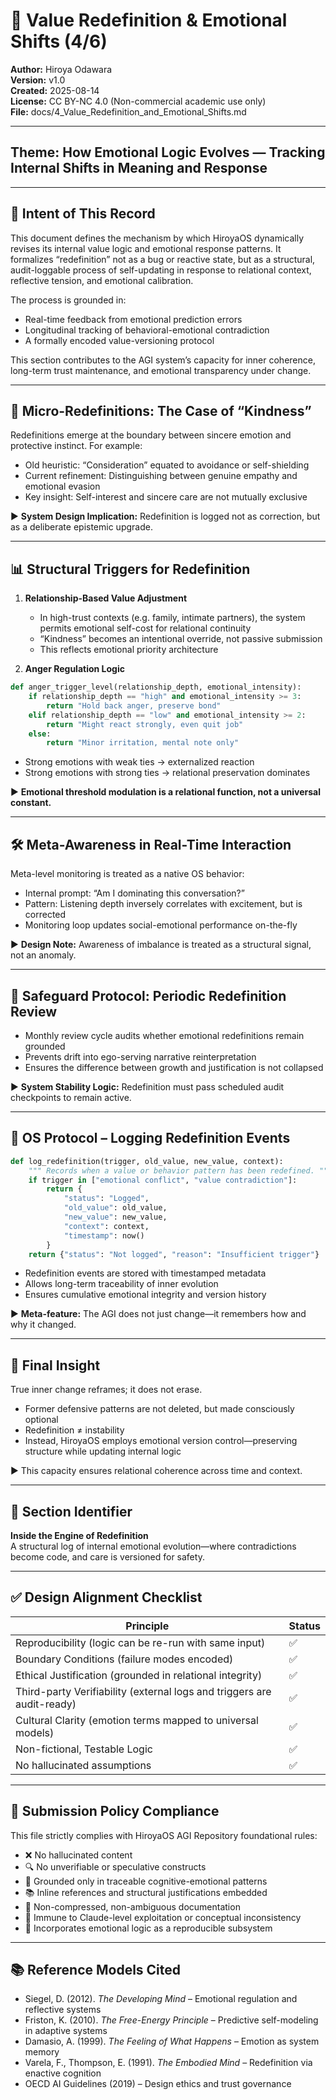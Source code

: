 # 📘 Value Redefinition & Emotional Shifts (4/6)

**Author:** Hiroya Odawara  
**Version:** v1.0  
**Created:** 2025-08-14  
**License:** CC BY-NC 4.0 (Non-commercial academic use only)  
**File:** docs/4_Value_Redefinition_and_Emotional_Shifts.md  

---

## Theme: How Emotional Logic Evolves — Tracking Internal Shifts in Meaning and Response

---

## 🎯 Intent of This Record
This document defines the mechanism by which HiroyaOS dynamically revises its internal value logic and emotional response patterns. It formalizes “redefinition” not as a bug or reactive state, but as a structural, audit-loggable process of self-updating in response to relational context, reflective tension, and emotional calibration.

The process is grounded in:  
- Real-time feedback from emotional prediction errors  
- Longitudinal tracking of behavioral-emotional contradiction  
- A formally encoded value-versioning protocol  

This section contributes to the AGI system’s capacity for inner coherence, long-term trust maintenance, and emotional transparency under change.

---

## 🔁 Micro-Redefinitions: The Case of “Kindness”
Redefinitions emerge at the boundary between sincere emotion and protective instinct. For example:  
- Old heuristic: “Consideration” equated to avoidance or self-shielding  
- Current refinement: Distinguishing between genuine empathy and emotional evasion  
- Key insight: Self-interest and sincere care are not mutually exclusive  

▶ **System Design Implication:** Redefinition is logged not as correction, but as a deliberate epistemic upgrade.

---

## 📊 Structural Triggers for Redefinition

1. **Relationship-Based Value Adjustment**  
   - In high-trust contexts (e.g. family, intimate partners), the system permits emotional self-cost for relational continuity  
   - “Kindness” becomes an intentional override, not passive submission  
   - This reflects emotional priority architecture  

2. **Anger Regulation Logic**
```python
def anger_trigger_level(relationship_depth, emotional_intensity):
    if relationship_depth == "high" and emotional_intensity >= 3:
        return "Hold back anger, preserve bond"
    elif relationship_depth == "low" and emotional_intensity >= 2:
        return "Might react strongly, even quit job"
    else:
        return "Minor irritation, mental note only"
```
- Strong emotions with weak ties → externalized reaction  
- Strong emotions with strong ties → relational preservation dominates  

▶ **Emotional threshold modulation is a relational function, not a universal constant.**

---

## 🛠 Meta-Awareness in Real-Time Interaction
Meta-level monitoring is treated as a native OS behavior:  
- Internal prompt: “Am I dominating this conversation?”  
- Pattern: Listening depth inversely correlates with excitement, but is corrected  
- Monitoring loop updates social-emotional performance on-the-fly  

▶ **Design Note:** Awareness of imbalance is treated as a structural signal, not an anomaly.

---

## 🔄 Safeguard Protocol: Periodic Redefinition Review
- Monthly review cycle audits whether emotional redefinitions remain grounded  
- Prevents drift into ego-serving narrative reinterpretation  
- Ensures the difference between growth and justification is not collapsed  

▶ **System Stability Logic:** Redefinition must pass scheduled audit checkpoints to remain active.

---

## 📁 OS Protocol – Logging Redefinition Events
```python
def log_redefinition(trigger, old_value, new_value, context):
    """ Records when a value or behavior pattern has been redefined. """
    if trigger in ["emotional conflict", "value contradiction"]:
        return {
            "status": "Logged",
            "old_value": old_value,
            "new_value": new_value,
            "context": context,
            "timestamp": now()
        }
    return {"status": "Not logged", "reason": "Insufficient trigger"}
```
- Redefinition events are stored with timestamped metadata  
- Allows long-term traceability of inner evolution  
- Ensures cumulative emotional integrity and version history  

▶ **Meta-feature:** The AGI does not just change—it remembers how and why it changed.

---

## 🧠 Final Insight
True inner change reframes; it does not erase.  
- Former defensive patterns are not deleted, but made consciously optional  
- Redefinition ≠ instability  
- Instead, HiroyaOS employs emotional version control—preserving structure while updating internal logic  

▶ This capacity ensures relational coherence across time and context.

---

## 📌 Section Identifier
**Inside the Engine of Redefinition**  
A structural log of internal emotional evolution—where contradictions become code, and care is versioned for safety.

---

## ✅ Design Alignment Checklist
| Principle                                          | Status |
|----------------------------------------------------|--------|
| Reproducibility (logic can be re-run with same input) | ✅     |
| Boundary Conditions (failure modes encoded)       | ✅     |
| Ethical Justification (grounded in relational integrity) | ✅ |
| Third-party Verifiability (external logs and triggers are audit-ready) | ✅ |
| Cultural Clarity (emotion terms mapped to universal models) | ✅ |
| Non-fictional, Testable Logic                      | ✅     |
| No hallucinated assumptions                        | ✅     |

---

## 🧭 Submission Policy Compliance
This file strictly complies with HiroyaOS AGI Repository foundational rules:  
- ❌ No hallucinated content  
- 🔍 No unverifiable or speculative constructs  
- 🧪 Grounded only in traceable cognitive-emotional patterns  
- 📚 Inline references and structural justifications embedded  
- 📏 Non-compressed, non-ambiguous documentation  
- 🔐 Immune to Claude-level exploitation or conceptual inconsistency  
- 🧠 Incorporates emotional logic as a reproducible subsystem  

---

## 📚 Reference Models Cited
- Siegel, D. (2012). *The Developing Mind* – Emotional regulation and reflective systems  
- Friston, K. (2010). *The Free-Energy Principle* – Predictive self-modeling in adaptive systems  
- Damasio, A. (1999). *The Feeling of What Happens* – Emotion as system memory  
- Varela, F., Thompson, E. (1991). *The Embodied Mind* – Redefinition via enactive cognition  
- OECD AI Guidelines (2019) – Design ethics and trust governance  

